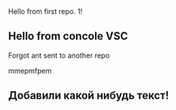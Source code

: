 Hello from first repo. 1!

## Hello from concole VSC

Forgot ant sent to another repo

mmepmfpem

## Добавили какой нибудь текст!